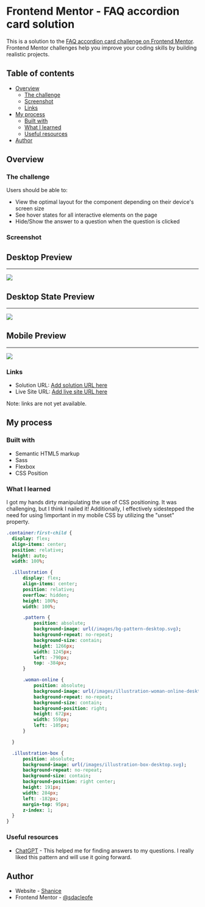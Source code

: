 # Frontend Mentor - FAQ accordion card solution

This is a solution to the [FAQ accordion card challenge on Frontend Mentor](https://www.frontendmentor.io/challenges/faq-accordion-card-XlyjD0Oam). Frontend Mentor challenges help you improve your coding skills by building realistic projects.

## Table of contents

- [Overview](#overview)
  - [The challenge](#the-challenge)
  - [Screenshot](#screenshot)
  - [Links](#links)
- [My process](#my-process)
  - [Built with](#built-with)
  - [What I learned](#what-i-learned)
  - [Useful resources](#useful-resources)
- [Author](#author)

## Overview

### The challenge

Users should be able to:

- View the optimal layout for the component depending on their device's screen size
- See hover states for all interactive elements on the page
- Hide/Show the answer to a question when the question is clicked

### Screenshot

## Desktop Preview

---

![](./desktop-preview-f.png)

## Desktop State Preview

---

![](./desktop-preview-f.png)

## Mobile Preview

---

![](./mobile-design-f.png)

### Links

- Solution URL: [Add solution URL here](https://your-solution-url.com)
- Live Site URL: [Add live site URL here](https://your-live-site-url.com)

Note: links are not yet available.

## My process

### Built with

- Semantic HTML5 markup
- Sass
- Flexbox
- CSS Position

### What I learned

I got my hands dirty manipulating the use of CSS positioning. It was challenging, but I think I nailed it!
Additionally, I effectively sidestepped the need for using !important in my mobile CSS by utilizing the "unset" property.

```sass
.container:first-child {
  display: flex;
  align-items: center;
  position: relative;
  height: auto;
  width: 100%;

  .illustration {
      display: flex;
      align-items: center;
      position: relative;
      overflow: hidden;
      height: 100%;
      width: 100%;

      .pattern {
          position: absolute;
          background-image: url(/images/bg-pattern-desktop.svg);
          background-repeat: no-repeat;
          background-size: contain;
          height: 1266px;
          width: 1245px;
          left: -790px;
          top: -384px;
      }

      .woman-online {
          position: absolute;
          background-image: url(/images/illustration-woman-online-desktop.svg);
          background-repeat: no-repeat;
          background-size: contain;
          background-position: right;
          height: 672px;
          width: 559px;
          left: -105px;
      }

  }

  .illustration-box {
      position: absolute;
      background-image: url(/images/illustration-box-desktop.svg);
      background-repeat: no-repeat;
      background-size: contain;
      background-position: right center;
      height: 191px;
      width: 284px;
      left: -182px;
      margin-top: 95px;
      z-index: 1;
  }
}
```

### Useful resources

- [ChatGPT](https://www.example.com) - This helped me for finding answers to my questions. I really liked this pattern and will use it going forward.

## Author

- Website - [Shanice](https://github.com/sdacleofe/about-me)
- Frontend Mentor - [@sdacleofe](https://www.frontendmentor.io/profile/sdacleofe)
